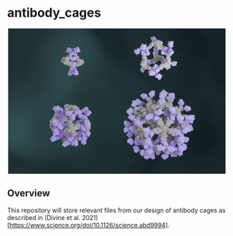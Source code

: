 # antibody_cages

<p align="center">
  <img src="Antibody_cages_bright.png" width="500" alt="Antibody cages, image credit to Ian Haydon">
</p>



## Overview
This repository will store relevant files from our design of antibody cages as described in (Divine et al. 2021)[https://www.science.org/doi/10.1126/science.abd9994].
